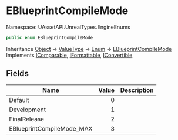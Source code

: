 # EBlueprintCompileMode

Namespace: UAssetAPI.UnrealTypes.EngineEnums

```csharp
public enum EBlueprintCompileMode
```

Inheritance [Object](https://docs.microsoft.com/en-us/dotnet/api/system.object) → [ValueType](https://docs.microsoft.com/en-us/dotnet/api/system.valuetype) → [Enum](https://docs.microsoft.com/en-us/dotnet/api/system.enum) → [EBlueprintCompileMode](./uassetapi.unrealtypes.engineenums.eblueprintcompilemode.md)<br>
Implements [IComparable](https://docs.microsoft.com/en-us/dotnet/api/system.icomparable), [IFormattable](https://docs.microsoft.com/en-us/dotnet/api/system.iformattable), [IConvertible](https://docs.microsoft.com/en-us/dotnet/api/system.iconvertible)

## Fields

| Name | Value | Description |
| --- | --: | --- |
| Default | 0 |  |
| Development | 1 |  |
| FinalRelease | 2 |  |
| EBlueprintCompileMode_MAX | 3 |  |
